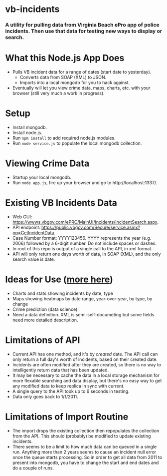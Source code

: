 vb-incidents
============

### A utility for pulling data from Virginia Beach ePro app of police incidents. Then use that data for testing new ways to display or search.

What this Node.js App Does
===================================================
 * Pulls VB incident data for a range of dates (start date to yesterday).
	* Converts data from SOAP (XML) to JSON.
	* Imports into a local mongodb for you to hack against.
 * Eventually will let you view crime data, maps, charts, etc. with your browser (still very much a work in progress).

Setup
===================================================
 * Install mongodb.
 * Install node.js.
 * Run `npm install` to add required node.js modules.
 * Run `node service.js` to populate the local mongodb collection.
	
Viewing Crime Data
===================================================
  * Startup your local mongodb.
  * Run `node app.js`, fire up your browser and go to http://localhost:1337/.
	
Existing VB Incidents Data
==========================
 * Web GUI: https://wwws.vbgov.com/ePRO/MainUI/Incidents/IncidentSearch.aspx.
 * API endpoint: https://public.vbgov.com/Secure/service.asmx?op=GetIncidentData.
 * Case Number format: YYYY123456. YYYY represents the year (e.g. 2006) followed by a 6-digit number. Do not include spaces or dashes.
 * In root of this repo is output of a single call to the API, in xml format. 
 * API will only return one days worth of data, in SOAP (XML), and the only search value is date.

Ideas for Use ([more here](https://github.com/c4hrva/vb-incidents/issues?labels=enhancement&page=1&state=open))
=============
 * Charts and stats showing incidents by date, type
 * Maps showing heatmaps by date range, year-over-year, by type, by change
 * Crime prediction (data science)
 * Need a data definition. XML is semi-self-documeting but some fields need more detailed description.

Limitations of API
==================
 * Current API has one method, and it's by *created* date. The API call can only return a full day's worth of incidents, based on their created date.
 * Incidents are often modified after they are created, so there is no way to intelligently return data that has been updated.
 * It may be necessary to cache the data in a local storage mechanism for more flexable searching and data display, but there's no easy way to get any modified data to keep replica in sync with current.  
 * A single query to the API took up to 6 seconds in testing.
 * Data only goes back to 1/1/2011.
 
Limitations of Import Routine
===================================================
 * The import drops the existing collection then repopulates the collection from the API.  This should (probably) be modified to update existing incidents. 
 * There seems to be a limit to how much data can be queued in a single run.  Anything more than 2 years seems to cause an incident null error once the queue starts processing.  So in order to get all data from 2011 to present into mongodb, you have to change the start and end dates and do a couple of runs.
 